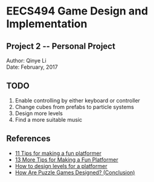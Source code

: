 # EECS494 Game Design and Implementation
## Project 2 -- Personal Project
Author: Qinye Li  
Date: February, 2017

## TODO
1. Enable controlling by either keyboard or controller
2. Change cubes from prefabs to particle systems
3. Design more levels
4. Find a more suitable music

## References
* [11 Tips for making a fun platformer](http://devmag.org.za/2011/01/18/11-tips-for-making-a-fun-platformer/)
* [13 More Tips for Making a Fun Platformer](http://devmag.org.za/2012/07/19/13-more-tips-for-making-a-fun-platformer/)
* [How to design levels for a platformer](http://devmag.org.za/2011/07/04/how-to-design-levels-for-a-platformer/)
* [How Are Puzzle Games Designed? (Conclusion)](http://devmag.org.za/2011/06/04/how-are-puzzle-games-designed-conclusion/)